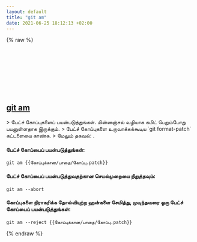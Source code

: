 ```yaml
---
layout: default
title: "git am"
date: 2021-06-25 18:12:13 +02:00
---
```

{% raw %}
<h2 id="git-am">
  <a href="/ta/common/git-am.html">git am</a> <a href="#git-am"><svg class="icon">
    <use href="/assets/images/unicode_sprite.svg#link" />
  </svg></a>
</h2>
> பேட்ச் கோப்புகளைப் பயன்படுத்துங்கள். மின்னஞ்சல் வழியாக கமிட் பெறும்போது பயனுள்ளதாக இருக்கும்.
> பேட்ச் கோப்புகளை உருவாக்கக்கூடிய `git format-patch` கட்டளையை காண்க.
> மேலும் தகவல்: <https://git-scm.com/docs/git-am>.

#### பேட்ச் கோப்பைப் பயன்படுத்துங்கள்:
```shell
git am {{கோப்புக்கான/பாதை/கோப்பு.patch}}
```
#### பேட்ச் கோப்பைப் பயன்படுத்துவதற்கான செயல்முறையை நிறுத்தவும்:
```shell
git am --abort
```
#### கோப்புகளை நிராகரிக்க தோல்வியுற்ற ஹன்களை சேமித்து, முடிந்தவரை ஒரு பேட்ச் கோப்பைப் பயன்படுத்துங்கள்:
```shell
git am --reject {{கோப்புக்கான/பாதை/கோப்பு.patch}}
```
{% endraw %}